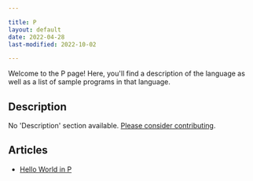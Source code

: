 ```yaml
---

title: P
layout: default
date: 2022-04-28
last-modified: 2022-10-02

---
```


Welcome to the P page! Here, you'll find a description of the language as well as a list of sample programs in that language.

## Description

No 'Description' section available. [Please consider contributing](https://github.com/TheRenegadeCoder/sample-programs-website).

## Articles

- [Hello World in P](https://sampleprograms.io/projects/hello-world/p)